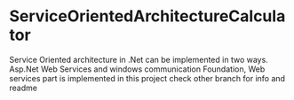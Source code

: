 # ServiceOrientedArchitectureCalculator
Service Oriented architecture in .Net can be implemented in two ways. Asp.Net Web Services and windows communication Foundation, Web services part is implemented in this project
check other branch for info and readme 
